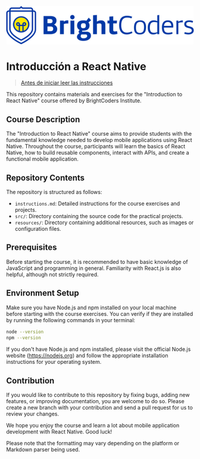 ![BrightCoders Logo](img/logo.png)

# Introducción a React Native

> [Antes de iniciar leer las instrucciones](./instructions.md)

This repository contains materials and exercises for the "Introduction to React Native" course offered by BrightCoders Institute.

## Course Description

The "Introduction to React Native" course aims to provide students with the fundamental knowledge needed to develop mobile applications using React Native. Throughout the course, participants will learn the basics of React Native, how to build reusable components, interact with APIs, and create a functional mobile application.

## Repository Contents

The repository is structured as follows:

- `instructions.md`: Detailed instructions for the course exercises and projects.
- `src/`: Directory containing the source code for the practical projects.
- `resources/`: Directory containing additional resources, such as images or configuration files.

## Prerequisites

Before starting the course, it is recommended to have basic knowledge of JavaScript and programming in general. Familiarity with React.js is also helpful, although not strictly required.

## Environment Setup

Make sure you have Node.js and npm installed on your local machine before starting with the course exercises. You can verify if they are installed by running the following commands in your terminal:

```bash
node --version
npm --version
```

If you don't have Node.js and npm installed, please visit the official Node.js website (https://nodejs.org) and follow the appropriate installation instructions for your operating system.

## Contribution

If you would like to contribute to this repository by fixing bugs, adding new features, or improving documentation, you are welcome to do so. Please create a new branch with your contribution and send a pull request for us to review your changes.

We hope you enjoy the course and learn a lot about mobile application development with React Native. Good luck!

Please note that the formatting may vary depending on the platform or Markdown parser being used.
